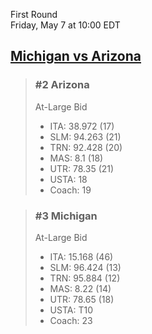 First Round  
Friday, May 7 at 10:00 EDT
## [Michigan vs Arizona](https://www.ncaa.com/game/5833388) 

> ### #2 Arizona  
> At-Large Bid  
> - ITA: 38.972 (17)  
> - SLM: 94.263 (21)  
> - TRN: 92.428 (20)  
> - MAS: 8.1 (18)  
> - UTR: 78.35 (21)  
> - USTA: 18  
> - Coach: 19  

> ### #3 Michigan  
> At-Large Bid  
> - ITA: 15.168 (46)  
> - SLM: 96.424 (13)  
> - TRN: 95.884 (12)  
> - MAS: 8.22 (14)  
> - UTR: 78.65 (18)  
> - USTA: T10  
> - Coach: 23  